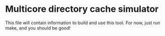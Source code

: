 Multicore directory cache simulator
===================================
This file will contain information to build and use this tool. For now, just run make, and you should be good!
